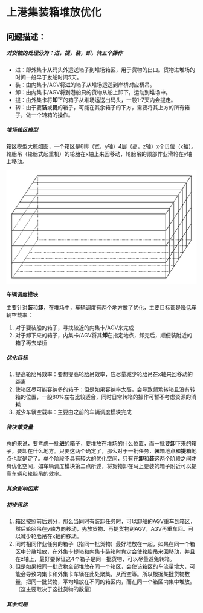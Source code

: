# 上港集装箱堆放优化

## 问题描述：

##### 对货物的处理分为：进，提，装，卸，转五个操作

- 进：即外集卡从码头外运送箱子到堆场箱区，用于货物的出口。货物进堆场的时间一般早于发船时间5天。
- 装：由内集卡/AGV将**进**的箱子从堆场运送到岸桥对应桥吊。
- 卸：由内集卡/AGV将到港船只的货物从船上卸下，运动到堆场中。
- 提：由外集卡将**卸**下的箱子从堆场运送出码头，一般1-7天内会提走。
- 转：由于要**装**或**提**的箱子，可能在其余箱子的下方，需要将其上方的所有箱子，做一个转箱的操作。

##### 堆场箱区模型

箱区模型大概如图，一个箱区是6排（宽，y轴）4层（高，z轴）x个贝位（x轴）。轮胎吊（轮胎式起重机）的轮胎在x轴上来回移动，轮胎吊的顶部作业滑轮在y轴上移动。

![堆场模型](./箱区模型.png)

**车辆调度模块**

主要针对**装**和**卸**，在堆场中，车辆调度有两个地方做了优化，主要目标都是降低车辆空载率：

1. 对于要装船的箱子，寻找较近的内集卡/AGV来完成
2. 对于卸下来的箱子，内集卡/AGV将其**卸**在指定地点，卸完后，顺便装附近的箱子再去岸桥

##### 优化目标

1. 提高轮胎吊效率：要想提高轮胎吊效率，应尽量减少轮胎吊在x轴来回移动的距离
2. 使箱区尽可能容纳多的箱子：但是如果容纳率太高，会导致频繁转箱且没有转箱的位置，一般80%左右比较适合，同时日常转箱的操作可暂不考虑资源的消耗
3. 减少车辆空载率：主要由之前的车辆调度模块完成



##### 待决策变量

​        总的来说，要考虑一批**进**的箱子，要堆放在堆场的什么位置，而一批要**卸**下来的箱子，要卸在什么地方。只要这两个确定了，那么对于一批任务，**装**箱地点和**提**箱地点也就确定了。单个阶段不具有较大的优化空间，只有在**卸**和**装**这两个阶段之间才有优化空间，如车辆调度模块第二点所述，将货物卸在马上要装的箱子附近可以提高车辆和轮胎吊的效率。

##### 其余影响因素



##### 初步思路

1. 箱区按照前后划分，那么当同时有装卸任务时，可以卸船的AGV重车到箱区，然后轮胎吊在y轴方向移动，先放货物、再提货物到AGV，AGV再重车回。可以减少轮胎吊在x轴的移动。
2. 同时相同作业任务的箱子（指同一批货物）最好堆放在一起，如果在同一个箱区中分散堆放，在外集卡提箱和内集卡装箱时肯定会使轮胎吊来回移动，并且在z轴上，最好要保证这4个箱子是同一批货物，可以尽量避免转箱。
3. 但是如果把同一批货物全部堆放在同一个箱区，会使该箱区的车流量增大，可能会导致内集卡和外集卡车辆在此处聚集，从而空等。所以根据某批货物数量，把同一批货物，平均堆放在不同的箱区内，而在同一个箱区内集中堆放。（这主要取决于这批货物的数量）



##### 其余问题



